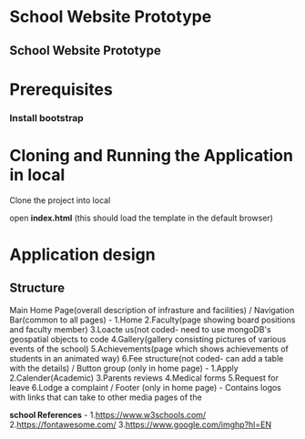 # School Website Prototype
## School Website Prototype


# Prerequisites
### Install bootstrap

# Cloning and Running the Application in local
 
Clone the project into local

open **index.html** (this should load the template in the default browser)



# Application design

## Structure  

Main Home Page(overall description of infrasture and facilities)
            \/
          Navigation Bar(common to all pages) - 1.Home 
                                                2.Faculty(page showing board positions and faculty member)
                                                3.Loacte us(not coded- need to use mongoDB's geospatial objects to code
                                                4.Gallery(gallery consisting pictures of various events of the school)
                                                5.Achievements(page which shows achievements of students in an animated way)
                                                6.Fee structure(not coded- can add a table with the details)
             \/
         Button group (only in home page) -  1.Apply
                                             2.Calender(Academic)
                                             3.Parents reviews
                                             4.Medical forms
                                             5.Request for leave
                                             6.Lodge a complaint
             \/
         Footer (only in home page)    -   Contains logos with links that can take to other media pages of the 

**school 
References** - 1.https://www.w3schools.com/
             2.https://fontawesome.com/
             3.https://www.google.com/imghp?hl=EN
             


          
                
